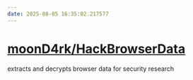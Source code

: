```yaml
---
date: 2025-08-05 16:35:02.217577
---
```


# [moonD4rk/HackBrowserData](https://github.com/moonD4rk/HackBrowserData)

extracts and decrypts browser data for security research